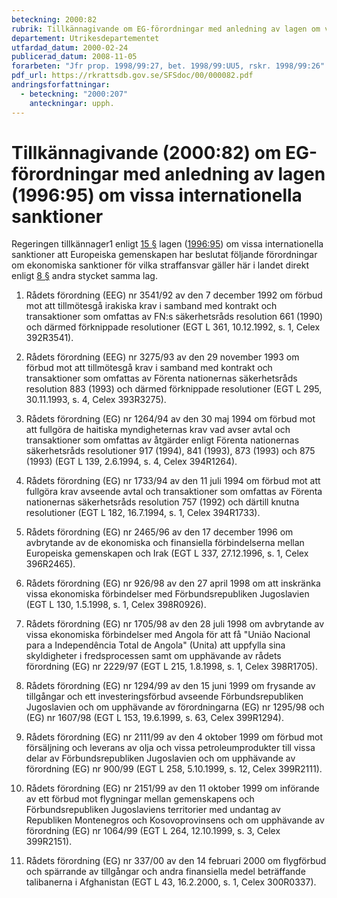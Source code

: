 ```yaml
---
beteckning: 2000:82
rubrik: Tillkännagivande om EG-förordningar med anledning av lagen om vissa internationella sanktioner
departement: Utrikesdepartementet
utfardad_datum: 2000-02-24
publicerad_datum: 2008-11-05
forarbeten: "Jfr prop. 1998/99:27, bet. 1998/99:UU5, rskr. 1998/99:26"
pdf_url: https://rkrattsdb.gov.se/SFSdoc/00/000082.pdf
andringsforfattningar:
  - beteckning: "2000:207"
    anteckningar: upph.
---
```


# Tillkännagivande (2000:82) om EG-förordningar med anledning av lagen (1996:95) om vissa internationella sanktioner

Regeringen tillkännager1 enligt [15 §](#15) lagen ([1996:95](https://selex.se/eli/sfs/1996/95)) om vissa internationella sanktioner att Europeiska gemenskapen har beslutat följande förordningar om ekonomiska sanktioner för vilka straffansvar gäller här i landet direkt enligt [8 §](#8) andra stycket samma lag.

1. Rådets förordning (EEG) nr 3541/92 av den 7 december 1992 om förbud mot att tillmötesgå irakiska krav i samband med kontrakt och transaktioner som omfattas av FN:s säkerhetsråds resolution 661 (1990) och därmed förknippade resolutioner (EGT L 361, 10.12.1992, s. 1, Celex 392R3541).

2. Rådets förordning (EEG) nr 3275/93 av den 29 november 1993 om förbud mot att tillmötesgå krav i samband med kontrakt och transaktioner som omfattas av Förenta nationernas säkerhetsråds resolution 883 (1993) och därmed förknippade resolutioner (EGT L 295, 30.11.1993, s. 4, Celex 393R3275).

3. Rådets förordning (EG) nr 1264/94 av den 30 maj 1994 om förbud mot att fullgöra de haitiska myndigheternas krav vad avser avtal och transaktioner som omfattas av åtgärder enligt Förenta nationernas säkerhetsråds resolutioner 917 (1994), 841 (1993), 873 (1993) och 875 (1993) (EGT L 139, 2.6.1994, s. 4, Celex 394R1264).

4. Rådets förordning (EG) nr 1733/94 av den 11 juli 1994 om förbud mot att fullgöra krav avseende avtal och transaktioner som omfattas av Förenta nationernas säkerhetsråds resolution 757 (1992) och därtill knutna resolutioner (EGT L 182, 16.7.1994, s. 1, Celex 394R1733).

5. Rådets förordning (EG) nr 2465/96 av den 17 december 1996 om avbrytande av de ekonomiska och finansiella förbindelserna mellan Europeiska gemenskapen och Irak (EGT L 337, 27.12.1996, s. 1, Celex 396R2465).

6. Rådets förordning (EG) nr 926/98 av den 27 april 1998 om att inskränka vissa ekonomiska förbindelser med Förbundsrepubliken Jugoslavien (EGT L 130, 1.5.1998, s. 1, Celex 398R0926).

7. Rådets förordning (EG) nr 1705/98 av den 28 juli 1998 om avbrytande av vissa ekonomiska förbindelser med Angola för att få "União Nacional para a Independência Total de Angola" (Unita) att uppfylla sina skyldigheter i fredsprocessen samt om upphävande av rådets förordning (EG) nr 2229/97 (EGT L 215, 1.8.1998, s. 1, Celex 398R1705).

8. Rådets förordning (EG) nr 1294/99 av den 15 juni 1999 om frysande av tillgångar och ett investeringsförbud avseende Förbundsrepubliken Jugoslavien och om upphävande av förordningarna (EG) nr 1295/98 och (EG) nr 1607/98 (EGT L 153, 19.6.1999, s. 63, Celex 399R1294).

9. Rådets förordning (EG) nr 2111/99 av den 4 oktober 1999 om förbud mot försäljning och leverans av olja och vissa petroleumprodukter till vissa delar av Förbundsrepubliken Jugoslavien och om upphävande av förordning (EG) nr 900/99 (EGT L 258, 5.10.1999, s. 12, Celex 399R2111).

10. Rådets förordning (EG) nr 2151/99 av den 11 oktober 1999 om införande av ett förbud mot flygningar mellan gemenskapens och Förbundsrepubliken Jugoslaviens territorier med undantag av Republiken Montenegros och Kosovoprovinsens och om upphävande av förordning (EG) nr 1064/99 (EGT L 264, 12.10.1999, s. 3, Celex 399R2151).

11. Rådets förordning (EG) nr 337/00 av den 14 februari 2000 om flygförbud och spärrande av tillgångar och andra finansiella medel beträffande talibanerna i Afghanistan (EGT L 43, 16.2.2000, s. 1, Celex 300R0337).